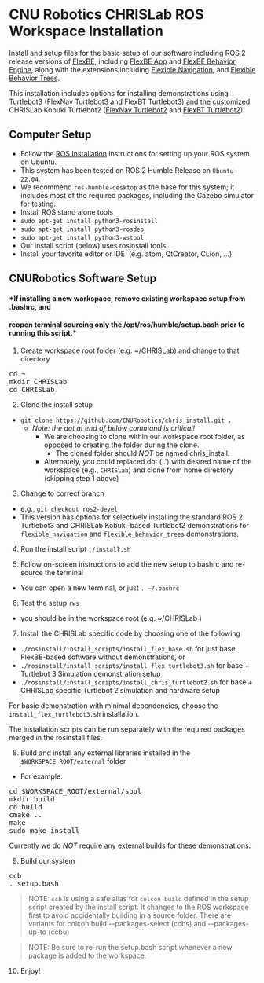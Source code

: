 # CNU Robotics CHRISLab ROS Workspace Installation

Install and setup files for the basic setup of our software including ROS 2 release versions of
[FlexBE], including [FlexBE App] and [FlexBE Behavior Engine], along with the
extensions including [Flexible Navigation], and [Flexible Behavior Trees].

This installation includes options for installing demonstrations using
Turtlebot3 ([FlexNav Turtlebot3] and [FlexBT Turtlebot3])  and
the customized CHRISLab Kobuki Turtlebot2 ([FlexNav Turtlebot2] and [FlexBT Turtlebot2]).


Computer Setup
--------------

 * Follow the [ROS Installation] instructions for setting up your ROS system on Ubuntu.
  * This system has been tested on ROS 2 Humble Release on `Ubuntu 22.04`.
  * We recommend `ros-humble-desktop` as the base for this system; it includes most of the required packages, including the Gazebo simulator for testing.
 * Install ROS stand alone tools
  * `sudo apt-get install python3-rosinstall`
  * `sudo apt-get install python3-rosdep`
  * `sudo apt-get install python3-wstool`
  * Our install script (below) uses rosinstall tools
 * Install your favorite editor or IDE. (e.g. atom, QtCreator, CLion, ...)


CNURobotics Software Setup
-----------------------

#### *If installing a new workspace, remove existing workspace setup from .bashrc, and
#### reopen terminal sourcing only the /opt/ros/humble/setup.bash prior to running this script.*

1. Create workspace root folder (e.g. ~/CHRISLab)  and change to that directory
<pre>
cd ~
mkdir CHRISLab
cd CHRISLab
</pre>

2. Clone the install setup
 * `git clone https://github.com/CNURobotics/chris_install.git .`
    * *_Note: the dot at end of below command is critical!_*
      * We are choosing to clone within our workspace root folder, as opposed to creating the folder during the clone.  
        * The cloned folder should *NOT* be named chris_install.
      * Alternately, you could replaced dot ('.') with desired name of the workspace (e.g., `CHRISLab`) and clone from home directory (skipping step 1 above)

3. Change to correct branch
 * e.g., `git checkout ros2-devel`
 * This version has options for selectively installing the standard ROS 2 Turtlebot3 and CHRISLab Kobuki-based Turtlebot2 demonstrations for
 `flexible_navigation` and `flexible_behavior_trees` demonstrations.

4. Run the install script
 `./install.sh`

5. Follow on-screen instructions to add the new setup to bashrc and re-source the terminal
  * You can open a new terminal, or just `. ~/.bashrc`
6. Test the setup
  `rws`
  * you should be in the workspace root  (e.g. ~/CHRISLab )

7. Install the CHRISLab specific code by choosing one of the following
 * `./rosinstall/install_scripts/install_flex_base.sh` for just base FlexBE-based software without demonstrations, or
 * `./rosinstall/install_scripts/install_flex_turtlebot3.sh` for base + Turtlebot 3 Simulation demonstration setup
 * `./rosinstall/install_scripts/install_chris_turtlebot2.sh` for base + CHRISLab specific Turtlebot 2 simulation and hardware setup

  For basic demonstration with minimal dependencies, choose the `install_flex_turtlebot3.sh` installation.

  The installation scripts can be run separately with the required packages merged in the rosinstall files.

8. Build and install any external libraries installed in the `$WORKSPACE_ROOT/external` folder
  * For example:
<pre>
cd $WORKSPACE_ROOT/external/sbpl
mkdir build
cd build
cmake ..
make
sudo make install
</pre>

  Currently we do *NOT* require any external builds for these demonstrations.

9. Build our system
<pre>
ccb
. setup.bash
</pre>

> NOTE: `ccb` is using a safe alias for `colcon build` defined in the setup script created by the install script.
> It changes to the ROS workspace first to avoid accidentally building in a source folder.
> There are variants for colcon build --packages-select (ccbs) and --packages-up-to (ccbu)

> NOTE: Be sure to re-run the setup.bash script whenever a new package is added to the workspace.

10. Enjoy!

[ROS Installation]: https://docs.ros.org
[FlexBE]: https://flexbe.github.io
[FlexBE App]: https://github.com/FlexBE/flexbe_app
[FlexBE Behavior Engine]: https://github.com/FlexBE/flexbe_behavior_engine
[Flexible Navigation]: https://github.com/FlexBE/flexible_navigation
[Flexible Behavior Trees]: https://github.com/FlexBE/flexible_behavior_trees
[FlexNav Turtlebot3]: https://github.com/FlexBE/flex_nav_turtlebot3_demo.git
[FlexBT Turtlebot3]: https://github.com/FlexBE/flex_bt_turtlebot_demo.git
[FlexNav Turtlebot2]: https://github.com/CNURobotics/flex_nav_turtlebot2_demo.git
[FlexBT Turtlebot2]: https://github.com/CNURobotics/flex_bt_turtlebot2_demo.git
